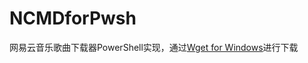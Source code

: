 # NCMDforPwsh
网易云音乐歌曲下载器PowerShell实现，通过[Wget for Windows](https://eternallybored.org/misc/wget/)进行下载

